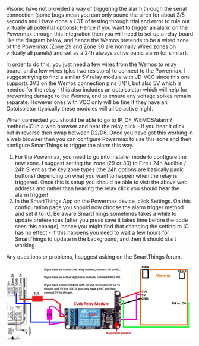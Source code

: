 Visonic have not provided a way of triggering the alarm through the serial connection (some bugs mean you can only sound the siren for about 3/5 seconds and I have done a LOT of testing through trial and error to rule out virtually all potential options). Hence if you want to trigger an alarm on the Powermax through this integration then you will need to set up a relay board like the diagram below, and hence the Wemos pretends to be a wired zone of the Powermax (Zone 29 and Zone 30 are normally Wired zones on virtually all panels) and set as a 24h always active panic alarm (or similar).

In order to do this, you just need a few wires from the Wemos to relay board, and a few wires (plus two resistors) to connect to the Powermax. I suggest trying to find a similar 5V relay module with JD-VCC since this one supports 3V3 on the Wemos connection pins (IN1), but also 5V which is needed for the relay - this also includes an optoisolator which will help for preventing damage to the Wemos, and to ensure any voltage spikes remain separate. However ones with VCC only will be fine if they have an Optoisolator (typically these modules will all be active high).

When connected you should be able to go to IP_OF_WEMOS/alarm?method=IO in a web browser and hear the relay click - if you hear it click but in reverse then swap between D2/D6. Once you have got this working in a web browser then you can configure Powermax to use this zone and then configure SmartThings to trigger the alarm this way.
1) For the Powermax, you need to go into installer mode to configure the new zone. I suggest setting the zone (29 or 30) to Fire / 24h Audible / 24h Silent as the key zone types (the 24h options are basically panic buttons) depending on what you want to happen when the relay is triggered. Once this is setup you should be able to visit the above web address and rather than hearing the relay click you should hear the alarm trigger!
2) In the SmartThings App on the Powermax device, click Settings. On this configuration page you should now choose the alarm trigger method and set it to IO. Be aware SmartThings sometimes takes a while to update preferences (after you press save it takes time before the code sees this change), hence you might find that changing the setting to IO has no effect - if this happens you need to wait a few hours for SmartThings to update in the background, and then it should start working.

Any questions or problems, I suggest asking on the SmartThings forum.

![Connections to Trigger an Alarm](AlarmTriggerConnections.jpg)
